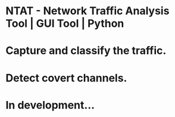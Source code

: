 # NTAT - Network Traffic Analysis Tool | GUI Tool | Python
# Capture and classify the traffic.
# Detect covert channels. 
# In development...
